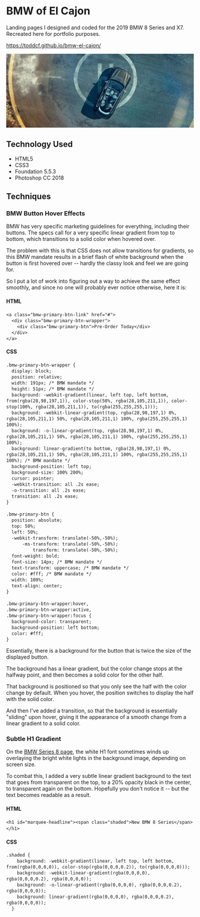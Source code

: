 # BMW of El Cajon

Landing pages I designed and coded for the 2019 BMW 8 Series and X7. Recreated here for portfolio purposes.

https://toddcf.github.io/bmw-el-cajon/

![BMW of El Cajon](https://github.com/toddcf/bmw-el-cajon/blob/master/assets/img/2019-x7/overhead-helipad/1268x499-min.jpg "BMW of El Cajon")

## Technology Used

- HTML5
- CSS3
- Foundation 5.5.3
- Photoshop CC 2018

## Techniques

### BMW Button Hover Effects

BMW has very specific marketing guidelines for everything, including their buttons. The specs call for a very specific linear gradient from top to bottom, which transitions to a solid color when hovered over.

The problem with this is that CSS does not allow transitions for gradients, so this BMW mandate results in a brief flash of white background when the button is first hovered over -- hardly the classy look and feel we are going for.

So I put a lot of work into figuring out a way to achieve the same effect smoothly, and since no one will probably ever notice otherwise, here it is:

#### HTML

```
<a class="bmw-primary-btn-link" href="#">
  <div class="bmw-primary-btn-wrapper">
    <div class="bmw-primary-btn">Pre-Order Today</div>
  </div>
</a>
```

#### CSS

```
.bmw-primary-btn-wrapper {
  display: block;
  position: relative;
  width: 191px; /* BMW mandate */
  height: 51px; /* BMW mandate */
  background: -webkit-gradient(linear, left top, left bottom, from(rgba(28,98,197,1)), color-stop(50%, rgba(28,105,211,1)), color-stop(100%, rgba(28,105,211,1)), to(rgba(255,255,255,1)));
  background: -webkit-linear-gradient(top, rgba(28,98,197,1) 0%, rgba(28,105,211,1) 50%, rgba(28,105,211,1) 100%, rgba(255,255,255,1) 100%);
  background: -o-linear-gradient(top, rgba(28,98,197,1) 0%, rgba(28,105,211,1) 50%, rgba(28,105,211,1) 100%, rgba(255,255,255,1) 100%);
  background: linear-gradient(to bottom, rgba(28,98,197,1) 0%, rgba(28,105,211,1) 50%, rgba(28,105,211,1) 100%, rgba(255,255,255,1) 100%); /* BMW mandate */
  background-position: left top;
  background-size: 100% 200%;
  cursor: pointer;
  -webkit-transition: all .2s ease;
  -o-transition: all .2s ease;
  transition: all .2s ease;
}

.bmw-primary-btn {
  position: absolute;
  top: 50%;
  left: 50%;
  -webkit-transform: translate(-50%,-50%);
      -ms-transform: translate(-50%,-50%);
          transform: translate(-50%,-50%);
  font-weight: bold;
  font-size: 14px; /* BMW mandate */
  text-transform: uppercase; /* BMW mandate */
  color: #fff; /* BMW mandate */
  width: 100%;
  text-align: center;
}

.bmw-primary-btn-wrapper:hover,
.bmw-primary-btn-wrapper:active,
.bmw-primary-btn-wrapper:focus {
  background-color: transparent;
  background-position: left bottom;
  color: #fff;
}
```

Essentially, there is a background for the button that is twice the size of the displayed button.

The background has a linear gradient, but the color change stops at the halfway point, and then becomes a solid color for the other half.

That background is positioned so that you only see the half with the color change by default. When you hover, the position switches to display the half with the solid color.

And then I've added a transition, so that the background is essentially "sliding" upon hover, giving it the appearance of a smooth change from a linear gradient to a solid color.

### Subtle H1 Gradient

On the [BMW Series 8 page](https://toddcf.github.io/bmw-el-cajon/8-series.html), the white H1 font sometimes winds up overlaying the bright white lights in the background image, depending on screen size.

To combat this, I added a very subtle linear gradient background to the text that goes from transparent on the top, to a 20% opacity black in the center, to transparent again on the bottom. Hopefully you don't notice it -- but the text becomes readable as a result.

#### HTML

`<h1 id="marquee-headline"><span class="shaded">New BMW 8 Series</span></h1>`

#### CSS

```
.shaded {
    background: -webkit-gradient(linear, left top, left bottom, from(rgba(0,0,0,0)), color-stop(rgba(0,0,0,0.2)), to(rgba(0,0,0,0)));
    background: -webkit-linear-gradient(rgba(0,0,0,0), rgba(0,0,0,0.2), rgba(0,0,0,0));
    background: -o-linear-gradient(rgba(0,0,0,0), rgba(0,0,0,0.2), rgba(0,0,0,0));
    background: linear-gradient(rgba(0,0,0,0), rgba(0,0,0,0.2), rgba(0,0,0,0));
  }
  ```